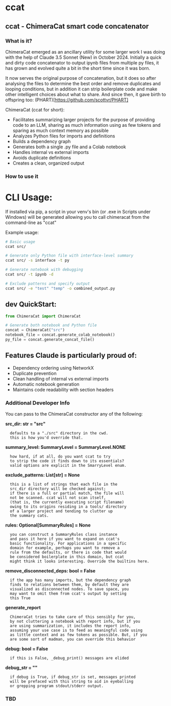 # ccat
ccat - ChimeraCat smart code concatenator
----------------------------------

### What is it?
ChimeraCat emerged as an ancillary utility for some larger work I was 
doing with the help of Claude 3.5 Sonnet (New) in October 2024.
Initially a quick and dirty code concatenator to output ipynb files from multiple py files, it has grown and evolved quite a bit in the short time since it was born.


It now serves the original purpose of concatenation, but it does so after analysing the files to determine the best order and remove duplicates and looping conditions, but in addition it can strip boilerplate code and make other intelligent choices about what to share. And since then, it gave birth to offspring too: (PHART)[https://github.com/scottvr/PHART]

ChimeraCat (ccat for short):

- Facilitates summarizing larger projects for the purpose of providing code to an LLM, sharing  as much information using as few tokens and sparing as much context memory as possible
- Analyzes Python files for imports and definitions
- Builds a dependency graph
- Generates both a single .py file and a Colab notebook
- Handles internal vs external imports
- Avoids duplicate definitions
- Creates a clean, organized output

### How to use it

# CLI Usage:

If installed via pip, a script in your venv's bin (or .exe in Scripts under Windows) will be generated allowing you to call chimeracat from the command-line as "ccat"

Example usage:
```bash
# Basic usage
ccat src/

# Generate only Python file with interface-level summary
ccat src/ -s interface -t py

# Generate notebook with debugging
ccat src/ -t ipynb -d

# Exclude patterns and specify output
ccat src/ -e "test" "temp" -o combined_output.py
```

## dev QuickStart:

```python
from ChimeraCat import ChimeraCat

# Generate both notebook and Python file
concat = ChimeraCat("src")
notebook_file = concat.generate_colab_notebook()
py_file = concat.generate_concat_file()
```

## Features Claude is particularly proud of:

- Dependency ordering using NetworkX
- Duplicate prevention
- Clean handling of internal vs external imports
- Automatic notebook generation
- Maintains code readability with section headers

### Additional Developer Info

You can pass to the ChimeraCat constructor any of the following:

   **src_dir: str = "src"**

      defaults to a "./src" directory in the cwd. 
      this is how you'd override that.

   **summary_level: SummaryLevel = SummaryLevel.NONE**

      how hard, if at all, do you want ccat to try 
      to strip the code it finds down to its essentials? 
      valid options are explicit in the SmarryLevel enum.

   **exclude_patterns: List[str] = None**

      this is a list of strings that each file in the 
      src_dir directory will be checked against; 
      if there is a full or partial match, the file will 
      not be scanned. ccat will not scan itself, 
      (that is, the currently executing script filename)
      owing to its origins residing in a tools/ directory 
      of a larger project and tending to clutter up 
      the summary cats.

   **rules: Optional[SummaryRules] = None**

      you can construct a SummaryRules class instance 
      and pass it here if you want to expand on ccat's 
      basic functionality. For applications in a specific 
      domain for example, perhaps you want to remove a 
      rule from the defaults, or there is code that would 
      be considered boilerplate in this domain, but ccat 
      might think it looks interesting. Override the builtins here. 

   **remove_disconnected_deps: bool = False**

      if the app has many imports, but the dependency graph 
      finds to relations between them, by default they are 
      visualized as disconnected nodes. To save space, you 
      may want to omit them from ccat's output by setting 
      this True
 
   **generate_report**

      ChimeraCat tries to take care of this sensibly for you,
      by not cluttering a notebook with report info, but if you
      are using summarization, it includes the report info, 
      assuming your use case is to feed as meaningful code using 
      as little context and as few tokens as possible. But, if you
      are some sort of madman, you can override this behavior

   **debug: bool = False**

      if this is False, _debug_print() messages are elided

   **debug_str = ""**

      if debug is True, if debug_str is set, messages printed 
      will be prefaced with this string to aid in eyeballing 
      or grepping program stdout/stderr output.

### TBD
